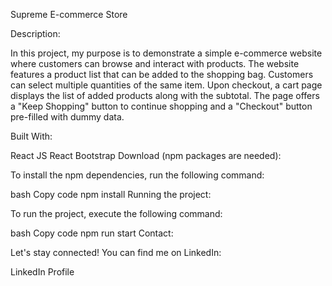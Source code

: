 Supreme E-commerce Store

Description:

In this project, my purpose is to demonstrate a simple e-commerce website where customers can browse and interact with products. The website features a product list that can be added to the shopping bag. Customers can select multiple quantities of the same item. Upon checkout, a cart page displays the list of added products along with the subtotal. The page offers a "Keep Shopping" button to continue shopping and a "Checkout" button pre-filled with dummy data.

Built With:

React JS
React Bootstrap
Download (npm packages are needed):

To install the npm dependencies, run the following command:

bash
Copy code
npm install
Running the project:

To run the project, execute the following command:

bash
Copy code
npm run start
Contact:

Let's stay connected! You can find me on LinkedIn:

LinkedIn Profile
